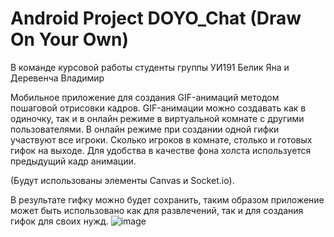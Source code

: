 # Android Project DOYO_Chat (Draw On Your Own)

В команде курсовой работы студенты группы УИ191 Белик Яна и Деревенча Владимир

Мобильное приложение для создания GIF-анимаций методом пошаговой отрисовки кадров. GIF-анимации можно создавать как в одиночку, так и в онлайн режиме в виртуальной комнате с другими пользователями. В онлайн режиме при создании одной гифки участвуют все игроки. Сколько игроков в комнате, столько и готовых гифок на выходе. Для удобства в качестве фона холста используется предыдущий кадр анимации.

(Будут использованы элементы Canvas и Socket.io).

В результате гифку можно будет сохранить, таким образом приложение может быть использовано как для развлечений, так и для создания гифок для своих нужд.
![image](https://user-images.githubusercontent.com/61017225/167306591-96a18212-eccc-47da-9f55-031029d852e0.png)
